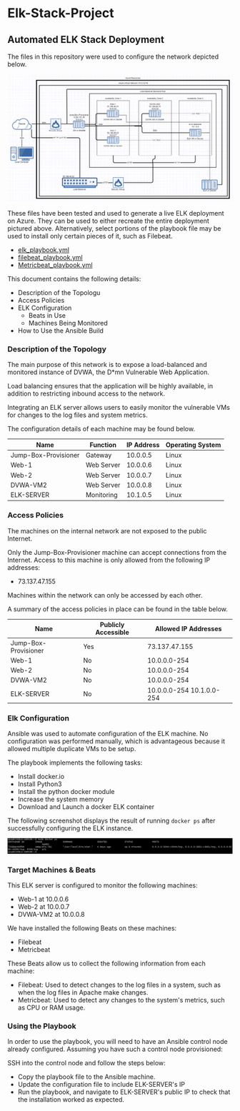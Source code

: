 # Elk-Stack-Project
## Automated ELK Stack Deployment

The files in this repository were used to configure the network depicted below.

![Topology Diagram](Images/Topology_Diagram.png)

These files have been tested and used to generate a live ELK deployment on Azure. They can be used to either recreate the entire deployment pictured above. Alternatively, select portions of the playbook file may be used to install only certain pieces of it, such as Filebeat.

  - [elk_playbook.yml](Playbooks/elk_playbook.yml)
  - [filebeat_playbook.yml](Playbooks/filebeat_playbook.yml)
  - [Metricbeat_playbook.yml](Playbooks/Metricbeat_playbook.yml)

This document contains the following details:
- Description of the Topologu
- Access Policies
- ELK Configuration
  - Beats in Use
  - Machines Being Monitored
- How to Use the Ansible Build


### Description of the Topology

The main purpose of this network is to expose a load-balanced and monitored instance of DVWA, the D*mn Vulnerable Web Application.

Load balancing ensures that the application will be highly available, in addition to restricting inbound access to the network.

Integrating an ELK server allows users to easily monitor the vulnerable VMs for changes to the log files and system metrics.

The configuration details of each machine may be found below.

| Name                 | Function   | IP Address | Operating System |
|----------------------|------------|------------|------------------|
| Jump-Box-Provisioner | Gateway    | 10.0.0.5   | Linux            |
| Web-1                | Web Server | 10.0.0.6   | Linux            |
| Web-2                | Web Server | 10.0.0.7   | Linux            |
| DVWA-VM2             | Web Server | 10.0.0.8   | Linux            |
| ELK-SERVER           | Monitoring | 10.1.0.5   | Linux            |

### Access Policies

The machines on the internal network are not exposed to the public Internet. 

Only the Jump-Box-Provisioner machine can accept connections from the Internet. Access to this machine is only allowed from the following IP addresses:
- 73.137.47.155

Machines within the network can only be accessed by each other.

A summary of the access policies in place can be found in the table below.

| Name                 | Publicly Accessible | Allowed IP Addresses      |
|----------------------|---------------------|---------------------------|
| Jump-Box-Provisioner | Yes                 | 73.137.47.155             |
| Web-1                | No                  | 10.0.0.0-254              |
| Web-2                | No                  | 10.0.0.0-254              |
| DVWA-VM2             | No                  | 10.0.0.0-254              |
| ELK-SERVER           | No                  | 10.0.0.0-254 10.1.0.0-254 |

### Elk Configuration

Ansible was used to automate configuration of the ELK machine. No configuration was performed manually, which is advantageous because it allowed multiple duplicate VMs to be setup.

The playbook implements the following tasks:
- Install docker.io
- Install Python3
- Install the python docker module
- Increase the system memory
- Download and Launch a docker ELK container

The following screenshot displays the result of running `docker ps` after successfully configuring the ELK instance.

![docker ps output](Images/docker_ps_output.png)

### Target Machines & Beats
This ELK server is configured to monitor the following machines:
- Web-1 at 10.0.0.6
- Web-2 at 10.0.0.7
- DVWA-VM2 at 10.0.0.8

We have installed the following Beats on these machines:
- Filebeat
- Metricbeat

These Beats allow us to collect the following information from each machine:
- Filebeat: Used to detect changes to the log files in a system, such as when the log files in Apache make changes.
- Metricbeat: Used to detect any changes to the system's metrics, such as CPU or RAM usage.

### Using the Playbook
In order to use the playbook, you will need to have an Ansible control node already configured. Assuming you have such a control node provisioned: 

SSH into the control node and follow the steps below:
- Copy the playbook file to the Ansible machine.
- Update the configuration file to include ELK-SERVER's IP
- Run the playbook, and navigate to ELK-SERVER's public IP to check that the installation worked as expected.
